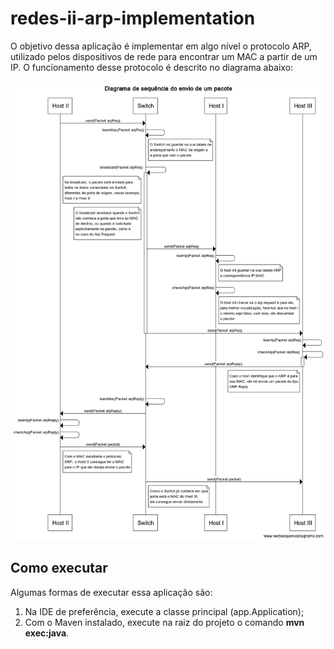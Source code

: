 # redes-ii-arp-implementation
O objetivo dessa aplicação é implementar em algo nível o protocolo ARP, utilizado pelos dispositivos de rede para encontrar um MAC a partir de um IP. O funcionamento desse protocolo é descrito no diagrama abaixo:

![Diagrama de sequência do protocolo ARP](docs/sequence-diagram.png)

## Como executar
Algumas formas de executar essa aplicação são:

1. Na IDE de preferência, execute a classe principal (app.Application);
2. Com o Maven instalado, execute na raiz do projeto o comando **mvn exec:java**.